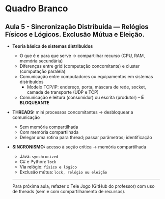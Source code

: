 # Quadro Branco

## Aula 5 - Sincronização Distribuída — Relógios Físicos e Lógicos. Exclusão Mútua e Eleição.

- **Teoria básica de sistemas distribuídos**
  - O que é e para que serve → compartilhar recurso (CPU, RAM, memória secundária)
  - Diferenças entre grid (computação concomitante) e cluster (computação paralela)
  - Comunicação entre computadores ou equipamentos em sistemas distribuídos
    - Modelo TCP/IP: endereço, porta, máscara de rede, socket, camada de transporte (UDP e TCP)
  - Comunicação e leitura (consumidor) ou escrita (produtor) – **É BLOQUEANTE**

- **THREADS:** mini processos concomitantes → desbloquear a comunicação
  - Sem memória compartilhada
  - Com memória compartilhada
  - Delegar uma rotina para thread; passar parâmetros; identificação

- **SINCRONISMO:** acesso à seção crítica → memória compartilhada
  - Java: `synchronized`
  - C# e Python: `lock`
  - Via relógio: `físico e lógico`
  - Exclusão mútua: `lock, relógio ou eleição`
 
  ---
 
  Para próxima aula, refazer o Tele Jogo (GitHub do professor) com uso de threads (sem e com compartilhamento de recursos).
